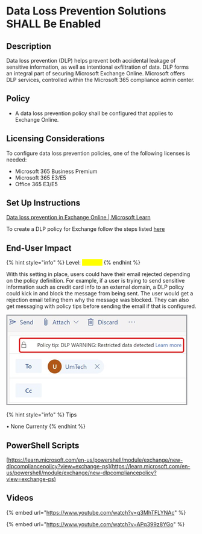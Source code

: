 # Data Loss Prevention Solutions SHALL Be Enabled

## Description

Data loss prevention (DLP) helps prevent both accidental leakage of sensitive information, as well as intentional exfiltration of data. DLP forms an integral part of securing Microsoft Exchange Online. Microsoft offers DLP services, controlled within the Microsoft 365 compliance admin center.

## Policy

* A data loss prevention policy shall be configured that applies to Exchange Online.

## Licensing Considerations

To configure data loss prevention policies, one of the following licenses is needed:

* Microsoft 365 Business Premium
* Microsoft 365 E3/E5
* Office 365 E3/E5

## Set Up Instructions

[Data loss prevention in Exchange Online | Microsoft Learn](https://learn.microsoft.com/en-us/exchange/security-and-compliance/data-loss-prevention/data-loss-prevention)

To create a DLP policy for Exchange follow the steps listed [here](https://learn.microsoft.com/en-us/microsoft-365/compliance/dlp-microsoft-teams?view=o365-worldwide#define-a-new-dlp-policy-for-microsoft-teams)

## End-User Impact

{% hint style="info" %}
Level: <mark style="color:yellow;">Medium</mark>
{% endhint %}

With this setting in place, users could have their email rejected depending on the policy definition. For example, if a user is trying to send sensitive information such as credit card info to an external domain, a DLP policy could kick in and block the message from being sent. The user would get a rejection email telling them why the message was blocked. They can also get messaging with policy tips before sending the email if that is configured.

![](../../.gitbook/assets/pic8.jpg)

{% hint style="info" %}
Tips

• None Currenty
{% endhint %}

## PowerShell Scripts

[https://learn.microsoft.com/en-us/powershell/module/exchange/new-dlpcompliancepolicy?view=exchange-ps](https://learn.microsoft.com/en-us/powershell/module/exchange/new-dlpcompliancepolicy?view=exchange-ps)

## Videos

{% embed url="https://www.youtube.com/watch?v=q3MhTFLYNAc" %}

{% embed url="https://www.youtube.com/watch?v=APq399z8YGo" %}
